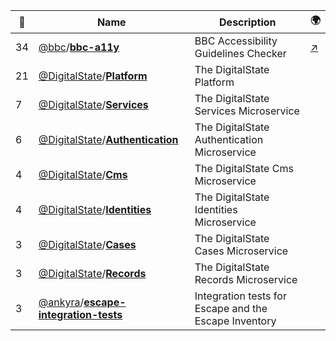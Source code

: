 |:star2: | Name | Description | 🌍|
|---|---|---|---|
|34|[@bbc](https://github.com/bbc)/[**bbc-a11y**](https://github.com/bbc/bbc-a11y)|BBC Accessibility Guidelines Checker|[:arrow_upper_right:](http://www.bbc.co.uk/guidelines/futuremedia/accessibility/mobile)|
|21|[@DigitalState](https://github.com/DigitalState)/[**Platform**](https://github.com/DigitalState/Platform)|The DigitalState Platform||
|7|[@DigitalState](https://github.com/DigitalState)/[**Services**](https://github.com/DigitalState/Services)|The DigitalState Services Microservice||
|6|[@DigitalState](https://github.com/DigitalState)/[**Authentication**](https://github.com/DigitalState/Authentication)|The DigitalState Authentication Microservice||
|4|[@DigitalState](https://github.com/DigitalState)/[**Cms**](https://github.com/DigitalState/Cms)|The DigitalState Cms Microservice||
|4|[@DigitalState](https://github.com/DigitalState)/[**Identities**](https://github.com/DigitalState/Identities)|The DigitalState Identities Microservice||
|3|[@DigitalState](https://github.com/DigitalState)/[**Cases**](https://github.com/DigitalState/Cases)|The DigitalState Cases Microservice||
|3|[@DigitalState](https://github.com/DigitalState)/[**Records**](https://github.com/DigitalState/Records)|The DigitalState Records Microservice||
|3|[@ankyra](https://github.com/ankyra)/[**escape-integration-tests**](https://github.com/ankyra/escape-integration-tests)|Integration tests for Escape and the Escape Inventory||

